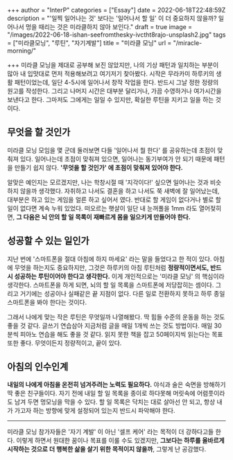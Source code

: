 +++
author = "InterP"
categories = ["Essay"]
date = 2022-06-18T22:48:59Z
description = "'일찍 일어나는 것' 보다는 '일어나서 할 일' 이 더 중요하지 않을까? 일어나서 멍을 때리는 것은 미라클하지 않아 보인다."
draft = true
image = "/images/2022-06-18-ishan-seefromthesky-ivctht8rajo-unsplash2.jpg"
tags = ["미라클모닝", "루틴", "자기계발"]
title = "미라클 모닝"
url = "/miracle-morning/"

+++
미라클 모닝을 제대로 공부해 보진 않았지만, 나의 기상 패턴과 일치하는 부분이 많아 내 입맛대로 먼저 적용해보려고 여기저기 찾아봤다. 시작은 무라카미 하루키의 생활 패턴이었는데, 일단 4-5시에 일어나서 창작 작업을 한다. 반드시 그날 정한 정량의 원고를 작성한다. 그리고 나머지 시간은 대부분 달리거나, 가끔 수영하거나 여가시간을 보낸다고 한다. 그마저도 그에게는 일일 수 있지만, 확실한 루틴을 지키고 일을 하는 것이다.

## 무엇을 할 것인가

미라클 모닝 모임을 몇 군데 둘러보면 다들 '일어나서 뭘 한다' 를 공유하는데 초점이 맞춰져 있다. 일어나는데 초점이 맞춰져 있으면, 일어나는 동기부여가 안 되기 때문에 패턴을 만들기 쉽지 않다. **'무엇을 할 것인가' 에 초점이 맞춰져 있어야 한다.**

알맞은 예인지는 모르겠지만, 나는 학창시절 때 '지각이다!' 싶으면 일어나는 것과 비슷하지 않을까 생각했다. 자취하고 나서도 결혼을 하고 나서도 쭉 새벽에 잘 일어났는데, 대부분은 하고 있는 게임을 얼른 하고 싶어서 였다. 반대로 할 게임이 없다거나 별로 할 일이 없다면 계속 누워 있었다. 떠오르는 햇살이 일단 내 눈꺼풀을 1mm 라도 열어젖히면, **그 다음은 뇌 안의 할 일 목록이 재빠르게 몸을 일으키게 만들어야 한다.**

## 성공할 수 있는 일인가

지난 번에 '스마트폰을 절대 아침에 하지 마세요' 라는 말을 들었다고 한 적이 있다. 아침에 무엇을 하는지도 중요하지만, 그것은 하루키의 아침 루틴처럼 **정량적이면서도, 반드시 성공하는 루틴이어야 한다고 생각한다.** 이게 개인적으로는 '미라클 모닝' 의 핵심이라 생각한다. 스마트폰을 하게 되면, 뇌의 할 일 목록을 스마트폰에 저당잡히는 셈이다. 그리고 거기에는 성공이나 실패같은 끝 지점이 없다. 다른 일로 전환하지 못하고 하루 종일 스마트폰을 봐야 한다는 것이다.

그래서 나에게 맞는 작은 루틴은 무엇일까 나열해봤다. 딱 힘들 수준의 운동을 하는 것도 좋을 것 같다. 글쓰기 연습삼아 지금처럼 글을 매일 1개씩 쓰는 것도 방법이다. 매일 30분씩 피아노 연습을 해도 좋을 것 같다. 읽지 못한 책을 잡고 50페이지씩 읽는다는 목표 또한 좋다. 무엇이든지 정량적이고, 끝이 있다.

## 아침의 인수인계

**내일의 나에게 아침을 온전히 넘겨주려는 노력도 필요하다.** 야식과 술은 숙면을 방해하기 딱 좋은 친구들이다. 자기 전에 내일 할 일 목록을 종이로 하다못해 머릿속에 어렴풋이라도 남겨 두면 멍모닝을 막을 수 있다. 할 일 목록은 닥치는 대로 살아선 안 되고, 항상 내가 가고자 하는 방향에 맞게 설정되어 있는지 반드시 파악해야 한다.

***

미라클 모닝 참가자들은 '자기 계발' 이 아닌 '셀프 케어' 라는 목적이 더 강하다고들 한다. 이렇게 하면서 원대한 꿈이나 목표를 이룰 수도 있겠지만, **그보다는 하루를 올바르게 시작하는 것으로 더 행복한 삶을 살기 위한 목적이지 않을까**, 그렇게 난 공감했다.